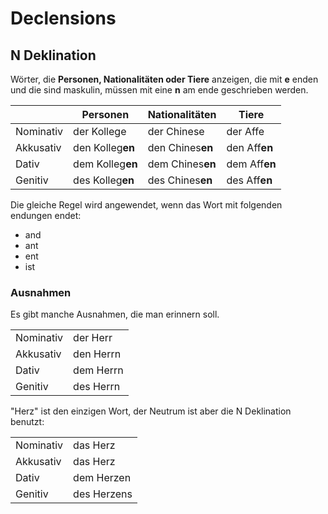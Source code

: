# Declensions

## N Deklination

Wörter, die **Personen, Nationalitäten oder Tiere** anzeigen, die mit **e** enden und die sind maskulin, müssen mit eine **n** am ende geschrieben werden.

|           | Personen         | Nationalitäten   | Tiere         |
| --------- | ---------------- | ---------------- | ------------- |
| Nominativ | der Kollege      | der Chinese      | der Affe      |
| Akkusativ | den Kolleg**en** | den Chines**en** | den Aff**en** |
| Dativ     | dem Kolleg**en** | dem Chines**en** | dem Aff**en** |
| Genitiv   | des Kolleg**en** | des Chines**en** | des Aff**en** |

Die gleiche Regel wird angewendet, wenn das Wort mit folgenden endungen endet:

- and
- ant
- ent
- ist

### Ausnahmen

Es gibt manche Ausnahmen, die man erinnern soll.

|           |           |
| --------- | --------- |
| Nominativ | der Herr  |
| Akkusativ | den Herrn |
| Dativ     | dem Herrn |
| Genitiv   | des Herrn |

"Herz" ist den einzigen Wort, der Neutrum ist aber die N Deklination benutzt:

|           |             |
| --------- | ----------- |
| Nominativ | das Herz    |
| Akkusativ | das Herz    |
| Dativ     | dem Herzen  |
| Genitiv   | des Herzens |
